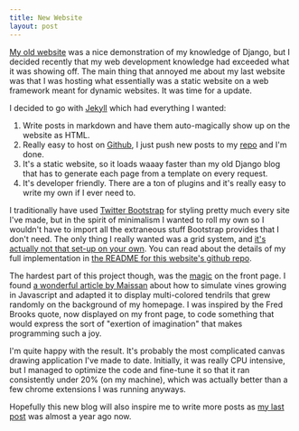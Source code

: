 ```yaml
---
title: New Website
layout: post
---
```


[My old website](https://github.com/thallada/personalsite) was a nice
demonstration of my knowledge of Django, but I decided recently that my web
development knowledge had exceeded what it was showing off. The main thing that
annoyed me about my last website was that I was hosting what essentially was a
static website on a web framework meant for dynamic websites. It was time for a
update.

I decided to go with [Jekyll](http://jekyllrb.com/) which had everything I
wanted:

1. Write posts in markdown and have them auto-magically show up on the website
as HTML.
2. Really easy to host on [Github](http://github.com), I just push new posts to
my [repo](https://github.com/thallada/thallada.github.io) and I'm done.
3. It's a static website, so it loads waaay faster than my old Django blog that
has to generate each page from a template on every request.
4. It's developer friendly. There are a ton of plugins and it's really easy to
write my own if I ever need to.

I traditionally have used [Twitter Bootstrap](http://getbootstrap.com/) for
styling pretty much every site I've made, but in the spirit of minimalism I
wanted to roll my own so I wouldn't have to import all the extraneous stuff
Bootstrap provides that I don't need. The only thing I really wanted was a grid
system, and [it's actually not that set-up on your
own](http://www.adamkaplan.me/grid/). You can read about the details of my full
implementation in [the README for this website's github
repo](https://github.com/thallada/thallada.github.io/blob/master/README.md).

The hardest part of this project though, was the
[magic](https://github.com/thallada/thallada.github.io/blob/master/js/magic.js)
on the front page. I found [a wonderful article by
Maissan](http://www.maissan.net/articles/simulating-vines) about how to simulate
vines growing in Javascript and adapted it to display multi-colored tendrils
that grew randomly on the background of my homepage. I was inspired by the Fred
Brooks quote, now displayed on my front page, to code something that would
express the sort of "exertion of imagination" that makes programming such a joy.

I'm quite happy with the result. It's probably the most complicated canvas
drawing application I've made to date. Initially, it was really CPU intensive,
but I managed to optimize the code and fine-tune it so that it ran consistently
under 20% (on my machine), which was actually better than a few chrome
extensions I was running anyways.

Hopefully this new blog will also inspire me to write more posts as [my last
post](http://thallada.github.io/2013/10/03/publishing-draft-docs-to-my-blog.html)
was almost a year ago now.
